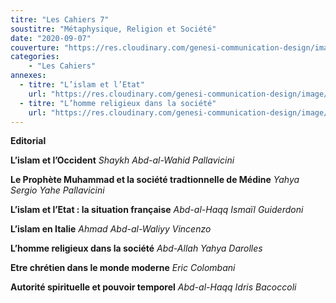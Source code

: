 ```yaml
---
titre: "Les Cahiers 7"
soustitre: "Métaphysique, Religion et Société"
date: "2020-09-07"
couverture: "https://res.cloudinary.com/genesi-communication-design/image/upload/v1606125410/ihei/couvertures/c07_prfdi6.jpg"
categories:
    - "Les Cahiers"
annexes:
  - titre: "L’islam et l’Etat"
    url: "https://res.cloudinary.com/genesi-communication-design/image/upload/v1606736141/ihei/PDF/Les%20Cahiers/Les%20Cahiers%207/L-islam-et-l-Etat_tylsiu.pdf"
  - titre: "L’homme religieux dans la société"
    url: "https://res.cloudinary.com/genesi-communication-design/image/upload/v1606736141/ihei/PDF/Les%20Cahiers/Les%20Cahiers%207/L-homme-religieux_eqolsf.pdf"
---
```


**Editorial**

**L’islam et l’Occident**
*Shaykh Abd-al-Wahid Pallavicini*

**Le Prophète Muhammad et la société tradtionnelle de Médine**
*Yahya Sergio Yahe Pallavicini*

**L’islam et l’Etat&nbsp;: la situation française**
*Abd-al-Haqq Ismaïl Guiderdoni*

**L’islam en Italie**
*Ahmad Abd-al-Waliyy Vincenzo*

**L’homme religieux dans la société**
*Abd-Allah Yahya Darolles*

**Etre chrétien dans le monde moderne**
*Eric Colombani*

**Autorité spirituelle et pouvoir temporel**
*Abd-al-Haqq Idris Bacoccoli*
